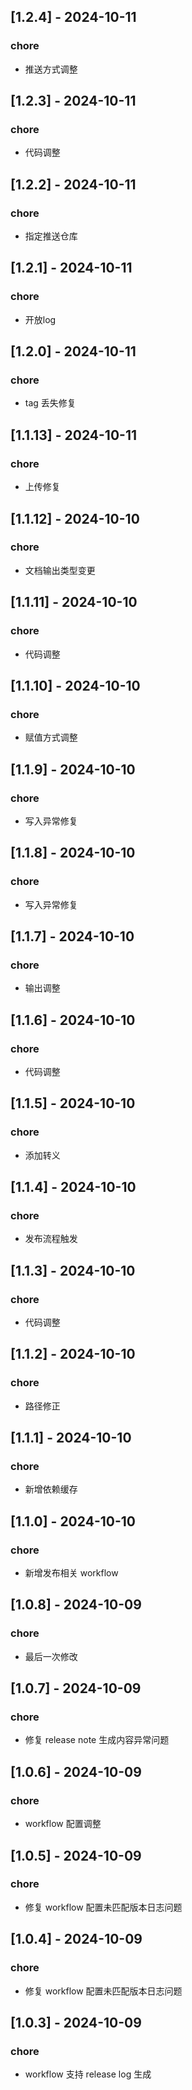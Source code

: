 ## [1.2.4] - 2024-10-11
### chore
- 推送方式调整
## [1.2.3] - 2024-10-11
### chore
- 代码调整
## [1.2.2] - 2024-10-11
### chore
- 指定推送仓库
## [1.2.1] - 2024-10-11
### chore
- 开放log
## [1.2.0] - 2024-10-11
### chore
- tag 丢失修复
## [1.1.13] - 2024-10-11
### chore
- 上传修复
## [1.1.12] - 2024-10-10
### chore
- 文档输出类型变更
## [1.1.11] - 2024-10-10
### chore
- 代码调整
## [1.1.10] - 2024-10-10
### chore
- 赋值方式调整
## [1.1.9] - 2024-10-10
### chore
- 写入异常修复
## [1.1.8] - 2024-10-10
### chore
- 写入异常修复
## [1.1.7] - 2024-10-10
### chore
- 输出调整
## [1.1.6] - 2024-10-10
### chore
- 代码调整
## [1.1.5] - 2024-10-10
### chore
- 添加转义
## [1.1.4] - 2024-10-10
### chore
- 发布流程触发
## [1.1.3] - 2024-10-10
### chore
- 代码调整
## [1.1.2] - 2024-10-10
### chore
- 路径修正
## [1.1.1] - 2024-10-10
### chore
- 新增依赖缓存
## [1.1.0] - 2024-10-10
### chore
- 新增发布相关 workflow
## [1.0.8] - 2024-10-09
### chore
- 最后一次修改
## [1.0.7] - 2024-10-09
### chore
- 修复 release note 生成内容异常问题
## [1.0.6] - 2024-10-09
### chore
- workflow 配置调整
## [1.0.5] - 2024-10-09
### chore
- 修复 workflow 配置未匹配版本日志问题
## [1.0.4] - 2024-10-09
### chore
- 修复 workflow 配置未匹配版本日志问题
## [1.0.3] - 2024-10-09
### chore
- workflow 支持 release log 生成